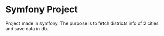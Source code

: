 # Symfony Project

Project made in symfony.
The purpose is to fetch districts info of 2 cities and save data in db. 
